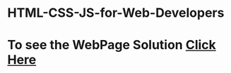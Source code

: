 # HTML-CSS-JS-for-Web-Developers

# To see the WebPage Solution [Click Here](https://alvarovillalbaa.github.io/HTML-CSS-JS-for-Web-Developers/Assignments/Module%202/index.html)
